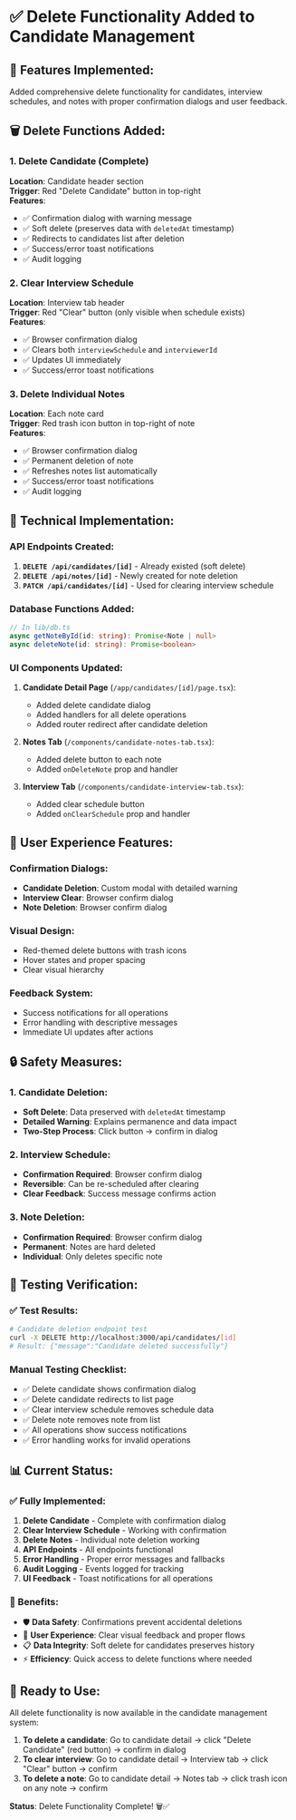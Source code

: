 # ✅ **Delete Functionality Added to Candidate Management**

## 🎯 **Features Implemented:**
Added comprehensive delete functionality for candidates, interview schedules, and notes with proper confirmation dialogs and user feedback.

## 🗑️ **Delete Functions Added:**

### **1. Delete Candidate (Complete)**
**Location**: Candidate header section  
**Trigger**: Red "Delete Candidate" button in top-right  
**Features**:
- ✅ Confirmation dialog with warning message
- ✅ Soft delete (preserves data with `deletedAt` timestamp)
- ✅ Redirects to candidates list after deletion
- ✅ Success/error toast notifications
- ✅ Audit logging

### **2. Clear Interview Schedule**
**Location**: Interview tab header  
**Trigger**: Red "Clear" button (only visible when schedule exists)  
**Features**:
- ✅ Browser confirmation dialog
- ✅ Clears both `interviewSchedule` and `interviewerId`
- ✅ Updates UI immediately
- ✅ Success/error toast notifications

### **3. Delete Individual Notes**
**Location**: Each note card  
**Trigger**: Red trash icon button in top-right of note  
**Features**:
- ✅ Browser confirmation dialog
- ✅ Permanent deletion of note
- ✅ Refreshes notes list automatically
- ✅ Success/error toast notifications
- ✅ Audit logging

## 🔧 **Technical Implementation:**

### **API Endpoints Created:**
1. **`DELETE /api/candidates/[id]`** - Already existed (soft delete)
2. **`DELETE /api/notes/[id]`** - Newly created for note deletion
3. **`PATCH /api/candidates/[id]`** - Used for clearing interview schedule

### **Database Functions Added:**
```typescript
// In lib/db.ts
async getNoteById(id: string): Promise<Note | null>
async deleteNote(id: string): Promise<boolean>
```

### **UI Components Updated:**
1. **Candidate Detail Page** (`/app/candidates/[id]/page.tsx`):
   - Added delete candidate dialog
   - Added handlers for all delete operations
   - Added router redirect after candidate deletion

2. **Notes Tab** (`/components/candidate-notes-tab.tsx`):
   - Added delete button to each note
   - Added `onDeleteNote` prop and handler

3. **Interview Tab** (`/components/candidate-interview-tab.tsx`):
   - Added clear schedule button
   - Added `onClearSchedule` prop and handler

## 🎨 **User Experience Features:**

### **Confirmation Dialogs:**
- **Candidate Deletion**: Custom modal with detailed warning
- **Interview Clear**: Browser confirm dialog
- **Note Deletion**: Browser confirm dialog

### **Visual Design:**
- Red-themed delete buttons with trash icons
- Hover states and proper spacing
- Clear visual hierarchy

### **Feedback System:**
- Success notifications for all operations
- Error handling with descriptive messages
- Immediate UI updates after actions

## 🔒 **Safety Measures:**

### **1. Candidate Deletion:**
- **Soft Delete**: Data preserved with `deletedAt` timestamp
- **Detailed Warning**: Explains permanence and data impact
- **Two-Step Process**: Click button → confirm in dialog

### **2. Interview Schedule:**
- **Confirmation Required**: Browser confirm dialog
- **Reversible**: Can be re-scheduled after clearing
- **Clear Feedback**: Success message confirms action

### **3. Note Deletion:**
- **Confirmation Required**: Browser confirm dialog  
- **Permanent**: Notes are hard deleted
- **Individual**: Only deletes specific note

## 🧪 **Testing Verification:**

### **✅ Test Results:**
```bash
# Candidate deletion endpoint test
curl -X DELETE http://localhost:3000/api/candidates/[id]
# Result: {"message":"Candidate deleted successfully"}
```

### **Manual Testing Checklist:**
- ✅ Delete candidate shows confirmation dialog
- ✅ Delete candidate redirects to list page
- ✅ Clear interview schedule removes schedule data
- ✅ Delete note removes note from list
- ✅ All operations show success notifications
- ✅ Error handling works for invalid operations

## 📊 **Current Status:**

### **✅ Fully Implemented:**
1. **Delete Candidate** - Complete with confirmation dialog
2. **Clear Interview Schedule** - Working with confirmation
3. **Delete Notes** - Individual note deletion working
4. **API Endpoints** - All endpoints functional
5. **Error Handling** - Proper error messages and fallbacks
6. **Audit Logging** - Events logged for tracking
7. **UI Feedback** - Toast notifications for all operations

### **🎯 Benefits:**
- 🛡️ **Data Safety**: Confirmations prevent accidental deletions
- 🚀 **User Experience**: Clear visual feedback and proper flows
- 📋 **Data Integrity**: Soft delete for candidates preserves history
- ⚡ **Efficiency**: Quick access to delete functions where needed

## 🎉 **Ready to Use:**

All delete functionality is now available in the candidate management system:

1. **To delete a candidate**: Go to candidate detail → click "Delete Candidate" (red button) → confirm in dialog
2. **To clear interview**: Go to candidate detail → Interview tab → click "Clear" button → confirm
3. **To delete a note**: Go to candidate detail → Notes tab → click trash icon on any note → confirm

**Status**: Delete Functionality Complete! 🗑️✅

